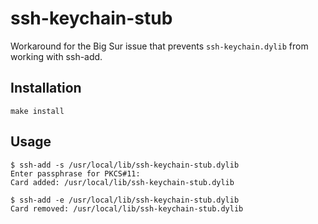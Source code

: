 # ssh-keychain-stub

Workaround for the Big Sur issue that prevents `ssh-keychain.dylib` from working with ssh-add.

## Installation

```shell
make install
```

## Usage

```shell
$ ssh-add -s /usr/local/lib/ssh-keychain-stub.dylib
Enter passphrase for PKCS#11: 
Card added: /usr/local/lib/ssh-keychain-stub.dylib

$ ssh-add -e /usr/local/lib/ssh-keychain-stub.dylib
Card removed: /usr/local/lib/ssh-keychain-stub.dylib
```
